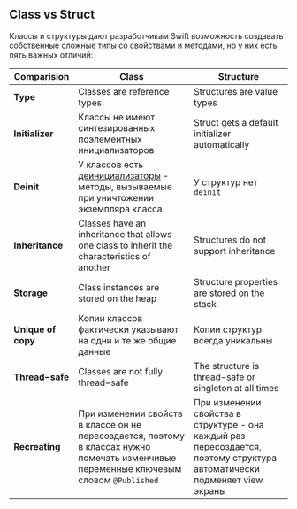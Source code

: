 ## Class vs Struct

Классы и структуры дают разработчикам Swift возможность создавать собственные сложные типы со свойствами и методами, но у них есть пять важных отличий:

| Comparision | Class | Structure  |
|------------|------------|------------|
| **Type** | Classes are reference types| Structures are value types |
| **Initializer** | Классы не имеют синтезированных поэлементных инициализаторов | Struct gets a default initializer automatically |
| **Deinit** | У классов есть [деинициализаторы](https://www.youtube.com/watch?v=G7jBlu3-yYo&ab_channel=%D0%A2%D0%9E%D0%9F%D0%9B%D0%95%D0%A1) - методы, вызываемые при уничтожении экземпляра класса | У структур нет `deinit` |
| **Inheritance** | Classes have an inheritance that allows one class to inherit the characteristics of another | Structures do not support inheritance |
| **Storage** | Class instances are stored on the heap | Structure properties are stored on the stack |
| **Unique of copy** | Копии классов фактически указывают на одни и те же общие данные | Копии структур всегда уникальны |
| **Thread−safe** | Classes are not fully thread−safe | The structure is thread−safe or singleton at all times |
| **Recreating** | При изменении свойств в классе он не пересоздается, поэтому в классах нужно помечать изменчивые переменные ключевым словом `@Published` | При изменении свойства в структуре - она каждый раз пересоздается, поэтому структура автоматически подменяет view экраны |

